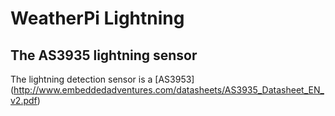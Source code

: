 # WeatherPi Lightning

## The AS3935 lightning sensor
The lightning detection sensor is a [AS3953] (http://www.embeddedadventures.com/datasheets/AS3935_Datasheet_EN_v2.pdf)

